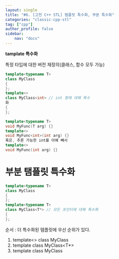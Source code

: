 ```yaml
---
layout: single
title: "#6. [고전 C++ STL] 템플릿 특수화, 부분 특수화"
categories: "classic-cpp-stl"
tag: ["cpp"]
author_profile: false
sidebar: 
    nav: "docs"
---
```




**tamplate 특수화**

특정 타입에 대한 버전 재정의(클래스, 함수 모두 가능)

```cpp
template<typename T>
class MyClass
{
};
template<>
class MyClass<int> // int 형에 대해 특수
화
{
};
```

```cpp
template<typename T>
void MyFunc(T arg) {}
template<>
void MyFunc<int>(int arg) {}
혹은, 추론 가능한 int를 아예 빼서
template<>
void MyFunc(int arg) {}
```

# 부분 탬플릿 특수화

```cpp
template<typename T>
class MyClass
{
};
template<typename T>
class MyClass<T*> // 모든 포인터에 대해 특수화
{
};
```

순서 : 더 특수화된 템플릿에 우선 순위가 있다. 
1. template<> class MyClass<int>
2. template<typename T> class MyClass<T*>
3. template<typename T> class MyClass
